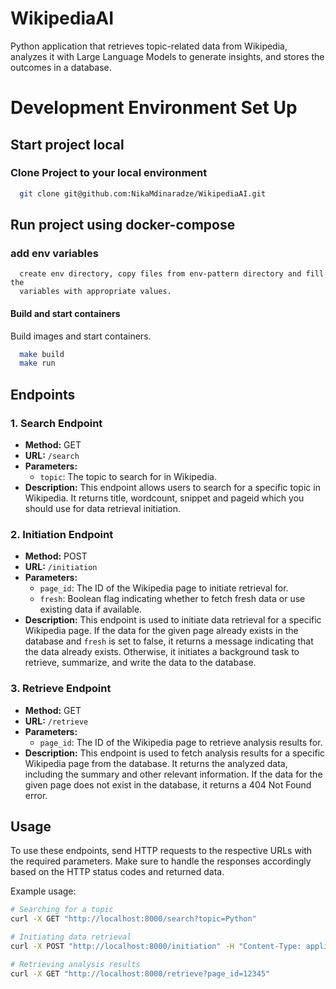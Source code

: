 # WikipediaAI
Python application that retrieves topic-related data from Wikipedia, analyzes it with Large Language Models to generate insights, and stores the outcomes in a database.

# Development Environment Set Up

## Start project local
### Clone Project to your local environment
```bash
  git clone git@github.com:NikaMdinaradze/WikipediaAI.git
```

## Run project using docker-compose
### add env variables
```text
  create env directory, copy files from env-pattern directory and fill the
  variables with appropriate values.
```
#### Build and start containers
Build images and start containers.
```bash
  make build
  make run
```

## Endpoints

### 1. Search Endpoint

- **Method:** GET
- **URL:** `/search`
- **Parameters:**
  - `topic`: The topic to search for in Wikipedia.
- **Description:** This endpoint allows users to search for a specific topic in Wikipedia. It returns title, wordcount, snippet and pageid which you should use for data retrieval initiation.

### 2. Initiation Endpoint

- **Method:** POST
- **URL:** `/initiation`
- **Parameters:**
  - `page_id`: The ID of the Wikipedia page to initiate retrieval for.
  - `fresh`: Boolean flag indicating whether to fetch fresh data or use existing data if available.
- **Description:** This endpoint is used to initiate data retrieval for a specific Wikipedia page. If the data for the given page already exists in the database and `fresh` is set to false, it returns a message indicating that the data already exists. Otherwise, it initiates a background task to retrieve, summarize, and write the data to the database.

### 3. Retrieve Endpoint

- **Method:** GET
- **URL:** `/retrieve`
- **Parameters:**
  - `page_id`: The ID of the Wikipedia page to retrieve analysis results for.
- **Description:** This endpoint is used to fetch analysis results for a specific Wikipedia page from the database. It returns the analyzed data, including the summary and other relevant information. If the data for the given page does not exist in the database, it returns a 404 Not Found error.

## Usage

To use these endpoints, send HTTP requests to the respective URLs with the required parameters. Make sure to handle the responses accordingly based on the HTTP status codes and returned data.

Example usage:

```bash
# Searching for a topic
curl -X GET "http://localhost:8000/search?topic=Python"

# Initiating data retrieval
curl -X POST "http://localhost:8000/initiation" -H "Content-Type: application/json" -d '{"page_id": 12345, "fresh": true}'

# Retrieving analysis results
curl -X GET "http://localhost:8000/retrieve?page_id=12345"
